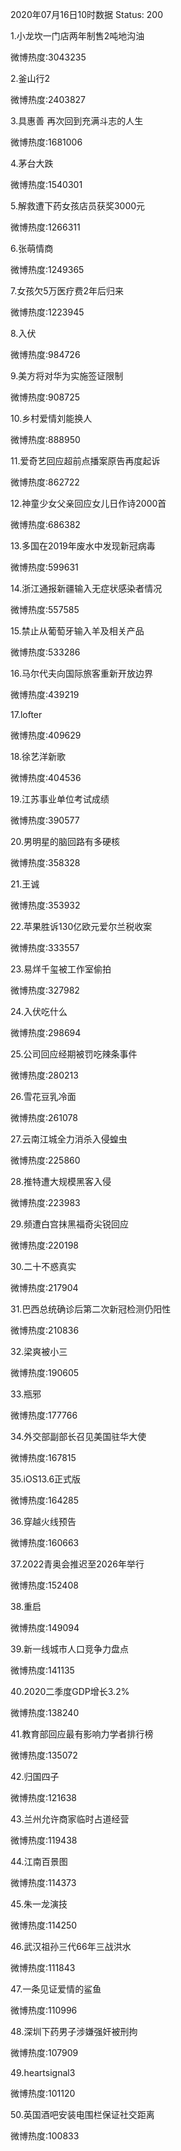 2020年07月16日10时数据
Status: 200

1.小龙坎一门店两年制售2吨地沟油

微博热度:3043235

2.釜山行2

微博热度:2403827

3.具惠善 再次回到充满斗志的人生

微博热度:1681006

4.茅台大跌

微博热度:1540301

5.解救遭下药女孩店员获奖3000元

微博热度:1266311

6.张萌情商

微博热度:1249365

7.女孩欠5万医疗费2年后归来

微博热度:1223945

8.入伏

微博热度:984726

9.美方将对华为实施签证限制

微博热度:908725

10.乡村爱情刘能换人

微博热度:888950

11.爱奇艺回应超前点播案原告再度起诉

微博热度:862722

12.神童少女父亲回应女儿日作诗2000首

微博热度:686382

13.多国在2019年废水中发现新冠病毒

微博热度:599631

14.浙江通报新疆输入无症状感染者情况

微博热度:557585

15.禁止从葡萄牙输入羊及相关产品

微博热度:533286

16.马尔代夫向国际旅客重新开放边界

微博热度:439219

17.lofter

微博热度:409629

18.徐艺洋新歌

微博热度:404536

19.江苏事业单位考试成绩

微博热度:390577

20.男明星的脑回路有多硬核

微博热度:358328

21.王诚

微博热度:353932

22.苹果胜诉130亿欧元爱尔兰税收案

微博热度:333557

23.易烊千玺被工作室偷拍

微博热度:327982

24.入伏吃什么

微博热度:298694

25.公司回应经期被罚吃辣条事件

微博热度:280213

26.雪花豆乳冷面

微博热度:261078

27.云南江城全力消杀入侵蝗虫

微博热度:225860

28.推特遭大规模黑客入侵

微博热度:223983

29.频遭白宫抹黑福奇尖锐回应

微博热度:220198

30.二十不惑真实

微博热度:217904

31.巴西总统确诊后第二次新冠检测仍阳性

微博热度:210836

32.梁爽被小三

微博热度:190605

33.瓶邪

微博热度:177766

34.外交部副部长召见美国驻华大使

微博热度:167815

35.iOS13.6正式版

微博热度:164285

36.穿越火线预告

微博热度:160663

37.2022青奥会推迟至2026年举行

微博热度:152408

38.重启

微博热度:149094

39.新一线城市人口竞争力盘点

微博热度:141135

40.2020二季度GDP增长3.2%

微博热度:138240

41.教育部回应最有影响力学者排行榜

微博热度:135072

42.归国四子

微博热度:121638

43.兰州允许商家临时占道经营

微博热度:119438

44.江南百景图

微博热度:114373

45.朱一龙演技

微博热度:114250

46.武汉祖孙三代66年三战洪水

微博热度:111843

47.一条见证爱情的鲨鱼

微博热度:110996

48.深圳下药男子涉嫌强奸被刑拘

微博热度:107909

49.heartsignal3

微博热度:101120

50.英国酒吧安装电围栏保证社交距离

微博热度:100833


